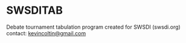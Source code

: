 SWSDITAB
========

Debate tournament tabulation program created for SWSDI (swsdi.org)
contact: kevincoltin@gmail.com
